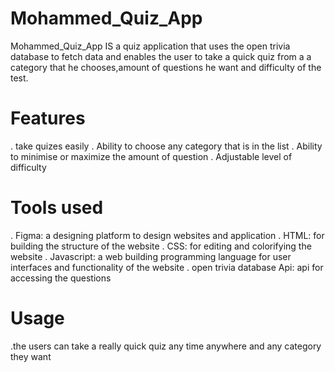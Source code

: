 # Mohammed_Quiz_App
 Mohammed_Quiz_App IS  a quiz application that uses the open trivia database to fetch data and enables the user to take a quick quiz from a a category that he chooses,amount of questions he want and difficulty of the test.

# Features
. take quizes easily 
. Ability to choose any category that is in the list
. Ability to minimise or maximize the amount of question
. Adjustable level of difficulty
# Tools used
. Figma: a designing platform to design websites and application 
. HTML: for building the structure of the website
. CSS: for editing and colorifying the website
. Javascript: a web building programming language for user interfaces and functionality of the website
. open trivia database Api: api for accessing the questions 
# Usage
.the users can take a really quick quiz any time anywhere and any category they want
